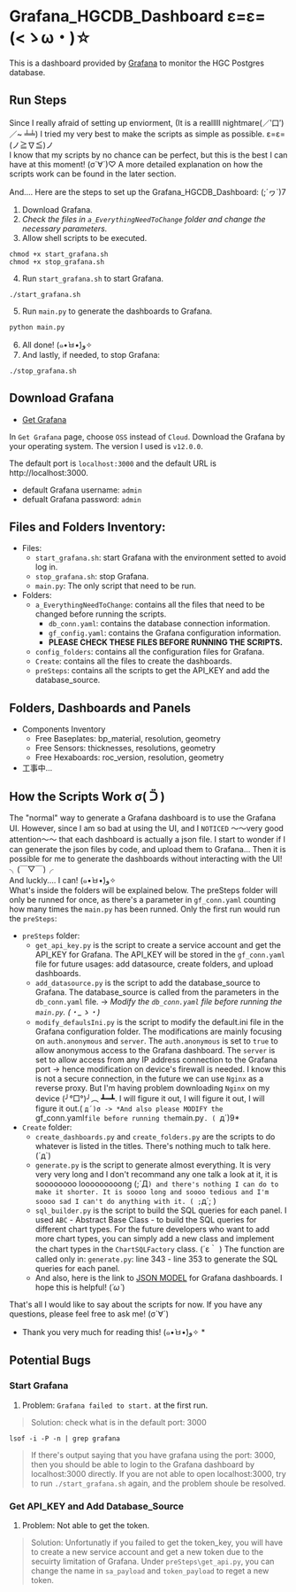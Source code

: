 # Grafana_HGCDB_Dashboard ε=ε=(<ゝω・)☆
This is a dashboard provided by [Grafana](https://github.com/grafana/grafana?tab=readme-ov-file) to monitor the HGC Postgres database. 

## Run Steps
Since I really afraid of setting up enviorment, (It is a realllll nightmare(／‵口′)／~ ╧╧) I tried my very best to make the scripts as simple as possible. ε=ε=(ノ≧∇≦)ノ  
I know that my scripts by no chance can be perfect, but this is the best I can have at this moment! (σ`∀´)♡ A more detailed explanation on how the scripts work can be found in the later section.
  
And.... Here are the steps to set up the Grafana_HGCDB_Dashboard: (;´ヮ`)7
1. Download Grafana.
2. *Check the files in `a_EverythingNeedToChange` folder and change the necessary parameters.*
3. Allow shell scripts to be executed.
```
chmod +x start_grafana.sh
chmod +x stop_grafana.sh
```
4. Run `start_grafana.sh` to start Grafana.
```
./start_grafana.sh
```
5. Run `main.py` to generate the dashboards to Grafana.
```
python main.py
```
6. All done! (๑•̀ㅂ•́)و✧
7. And lastly, if needed, to stop Grafana:
```
./stop_grafana.sh
```

## Download Grafana
- [Get Grafana](https://grafana.com/get)

In `Get Grafana` page, choose `OSS` instead of `Cloud`. Download the Grafana by your operating system. The version I used is `v12.0.0`.  

The default port is `localhost:3000` and the default URL is http://localhost:3000.
- default Grafana username: `admin`
- defualt Grafana password: `admin`


## Files and Folders Inventory:
- Files:
    - `start_grafana.sh`: start Grafana with the environment setted to avoid log in.
    - `stop_grafana.sh`: stop Grafana.
    - `main.py`: The only script that need to be run.
- Folders:
    - `a_EverythingNeedToChange`: contains all the files that need to be changed before running the scripts.
        - `db_conn.yaml`: contains the database connection information.
        - `gf_config.yaml`: contains the Grafana configuration information.
        - **PLEASE CHECK THESE FILES BEFORE RUNNING THE SCRIPTS.**
    - `config_folders`: contains all the configuration files for Grafana.
    - `Create`: contains all the files to create the dashboards.
    - `preSteps`: contains all the scripts to get the API_KEY and add the database_source.


## Folders, Dashboards and Panels
- Components Inventory
    - Free Baseplates: bp_material, resolution, geometry
    - Free Sensors: thicknesses, resolutions, geometry
    - Free Hexaboards: roc_version, resolution, geometry
- 工事中...
  

## How the Scripts Work σ( ᑒ )
The "normal" way to generate a Grafana dashboard is to use the Grafana UI. However, since I am so bad at using the UI, and I `NOTICED` ～～very good attention～～ that each dashboard is actually a json file. I start to wonder if I can generate the json files by code, and upload them to Grafana... Then it is possible for me to generate the dashboards without interacting with the UI! ╮(￣▽￣)╭  
And luckly.... I can! (๑•̀ㅂ•́)و✧  
What's inside the folders will be explained below. The preSteps folder will only be runned for once, as there's a parameter in `gf_conn.yaml` counting how many times the `main.py` has been runned. Only the first run would run the `preSteps`:  
- `preSteps` folder:  
    - `get_api_key.py` is the script to create a service account and get the API_KEY for Grafana. The API_KEY will be stored in the `gf_conn.yaml` file for future usages: add datasource, create folders, and upload dashboards.
    - `add_datasource.py` is the script to add the database_source to Grafana. The database_source is called from the parameters in the `db_conn.yaml` file. -> *Modify the `db_conn.yaml` file before running the `main.py`. (・_ゝ・)*
    - `modify_defaulsIni.py` is the script to modify the default.ini file in the Grafana configuration folder. The modifications are mainly focusing on `auth.anonymous` and `server`. The `auth.anonymous` is set to `true` to allow anonymous access to the Grafana dashboard. The `server` is set to allow access from any IP address connection to the Grafana port -> hence modification on device's firewall is needed. I know this is not a secure connection, in the future we can use `Nginx` as a reverse proxy. But I'm having problem downloading `Nginx` on my device (╯°□°)╯︵ ┻━┻. I will figure it out, I will figure it out, I will figure it out.( `д´)σ -> *And also please MODIFY the `gf_conn.yaml` file before running the `main.py`. ( `д´)9*
- `Create` folder:
    - `create_dashboards.py` and `create_folders.py` are the scripts to do whatever is listed in the titles. There's nothing much to talk here. (´д`)
    -  `generate.py` is the script to generate almost everything. It is very very very long and I don't recommand any one talk a look at it, it is soooooooo looooooooong (;´Д`) and there's nothing I can do to make it shorter. It is soooo long and soooo tedious and I'm soooo sad I can't do anything with it. ( ;`д´; )
    - `sql_builder.py` is the script to build the SQL queries for each panel. I used `ABC` - Abstract Base Class - to build the SQL queries for different chart types. For the future developers who want to add more chart types, you can simply add a new class and implement the chart types in the `ChartSQLFactory` class. (´ε｀ ) The function are called only in: `generate.py`: line 343 - line 353 to generate the SQL queries for each panel.
    - And also, here is the link to [JSON MODEL](https://grafana.com/docs/grafana/latest/dashboards/build-dashboards/view-dashboard-json-model/) for Grafana dashboards. I hope this is helpful! (*´ω`*)
  
That's all I would like to say about the scripts for now. If you have any questions, please feel free to ask me! (σ`∀´)
  
* Thank you very much for reading this! (๑•̀ㅂ•́)و✧ *  


## Potential Bugs
### Start Grafana
1. Problem: `Grafana failed to start.` at the first run. 
> Solution: check what is in the default port: 3000
```
lsof -i -P -n | grep grafana
```
> If there's output saying that you have grafana using the port: 3000, then you should be able to login to the Grafana dashboard by localhost:3000 directly. If you are not able to open localhost:3000, try to run `./start_grafana.sh` again, and the problem shoule be resolved.

### Get API_KEY and Add Database_Source
1. Problem: Not able to get the token.
> Solution: Unfortunatly if you failed to get the token_key, you will have to create a new service account and get a new token due to the secuirty limitation of Grafana. Under `preSteps\get_api.py`, you can change the name in `sa_payload` and `token_payload` to reget a new token.